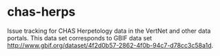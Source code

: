 # chas-herps
Issue tracking for CHAS Herpetology data in the VertNet and other data portals. This data set corresponds to GBIF data set http://www.gbif.org/dataset/4f2d0b57-2862-4f0b-94c7-d78cc3c58a1d.
